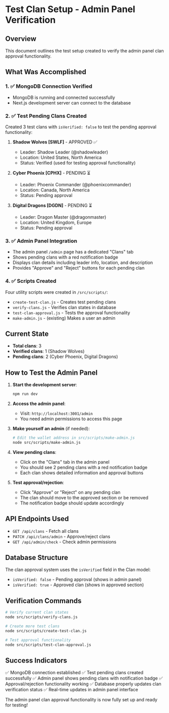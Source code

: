 # Test Clan Setup - Admin Panel Verification

## Overview
This document outlines the test setup created to verify the admin panel clan approval functionality.

## What Was Accomplished

### 1. ✅ MongoDB Connection Verified
- MongoDB is running and connected successfully
- Next.js development server can connect to the database

### 2. ✅ Test Pending Clans Created
Created 3 test clans with `isVerified: false` to test the pending approval functionality:

1. **Shadow Wolves [SWLF]** - APPROVED ✅
   - Leader: Shadow Leader (@shadowleader)
   - Location: United States, North America
   - Status: Verified (used for testing approval functionality)

2. **Cyber Phoenix [CPHX]** - PENDING ⏳
   - Leader: Phoenix Commander (@phoenixcommander)  
   - Location: Canada, North America
   - Status: Pending approval

3. **Digital Dragons [DGDN]** - PENDING ⏳
   - Leader: Dragon Master (@dragonmaster)
   - Location: United Kingdom, Europe
   - Status: Pending approval

### 3. ✅ Admin Panel Integration
- The admin panel `/admin` page has a dedicated "Clans" tab
- Shows pending clans with a red notification badge
- Displays clan details including leader info, location, and description
- Provides "Approve" and "Reject" buttons for each pending clan

### 4. ✅ Scripts Created
Four utility scripts were created in `/src/scripts/`:

- `create-test-clan.js` - Creates test pending clans
- `verify-clans.js` - Verifies clan states in database
- `test-clan-approval.js` - Tests the approval functionality
- `make-admin.js` - (existing) Makes a user an admin

## Current State
- **Total clans**: 3
- **Verified clans**: 1 (Shadow Wolves)
- **Pending clans**: 2 (Cyber Phoenix, Digital Dragons)

## How to Test the Admin Panel

1. **Start the development server**:
   ```bash
   npm run dev
   ```

2. **Access the admin panel**:
   - Visit: `http://localhost:3001/admin`
   - You need admin permissions to access this page

3. **Make yourself an admin** (if needed):
   ```bash
   # Edit the wallet address in src/scripts/make-admin.js
   node src/scripts/make-admin.js
   ```

4. **View pending clans**:
   - Click on the "Clans" tab in the admin panel
   - You should see 2 pending clans with a red notification badge
   - Each clan shows detailed information and approval buttons

5. **Test approval/rejection**:
   - Click "Approve" or "Reject" on any pending clan
   - The clan should move to the approved section or be removed
   - The notification badge should update accordingly

## API Endpoints Used
- `GET /api/clans` - Fetch all clans
- `PATCH /api/clans/admin` - Approve/reject clans
- `GET /api/admin/check` - Check admin permissions

## Database Structure
The clan approval system uses the `isVerified` field in the Clan model:
- `isVerified: false` - Pending approval (shows in admin panel)
- `isVerified: true` - Approved clan (shows in approved section)

## Verification Commands
```bash
# Verify current clan states
node src/scripts/verify-clans.js

# Create more test clans
node src/scripts/create-test-clan.js

# Test approval functionality
node src/scripts/test-clan-approval.js
```

## Success Indicators
✅ MongoDB connection established
✅ Test pending clans created successfully
✅ Admin panel shows pending clans with notification badge
✅ Approval/rejection functionality working
✅ Database properly updates clan verification status
✅ Real-time updates in admin panel interface

The admin panel clan approval functionality is now fully set up and ready for testing!